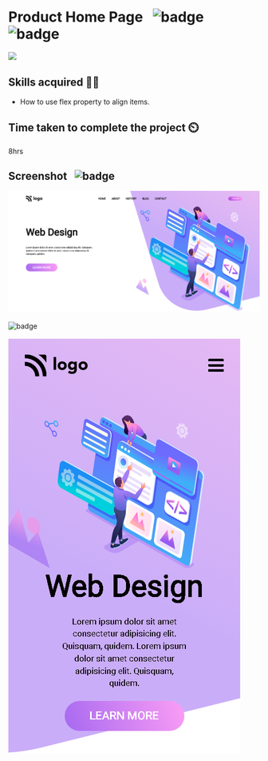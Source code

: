 #  Product Home Page &nbsp; ![badge](https://img.shields.io/badge/HTML%20and%20CSS-Project8-green) &nbsp; ![badge](https://img.shields.io/badge/-Responsive-orange)

[![](https://img.shields.io/badge/Live-Link-blue)](https://designlandingpage-web.netlify.app/)

## Skills acquired 👨‍💻

- How to use flex property to align items.
## Time taken to complete the project ⏲️

8hrs

## Screenshot &nbsp; ![badge](https://img.shields.io/badge/Website-Screenshot-orange)
![project8](./images/screenshot.png)
<br>
<br>
![badge](https://img.shields.io/badge/Mobile-View-yellow)
<br>
<br>
![project8](./images/mobileview.png)